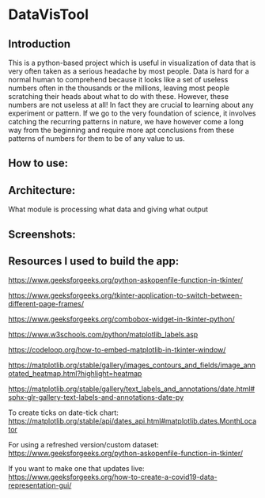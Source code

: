 # DataVisTool

##  Introduction

This is a python-based project which is useful in visualization of data that is very often taken as a serious headache by most people. Data is hard for a normal human to comprehend because it looks like a set of useless numbers often in the thousands or the millions, leaving most people scratching their heads about what to do with these. However, these numbers are not useless at all! In fact they are crucial to learning about any experiment or pattern. If we go to the very foundation of science, it involves catching the recurring patterns in nature, we have however come a long way from the beginning and require more apt conclusions from these patterns of numbers for them to be of any value to us.

## How to use:


## Architecture:

What module is processing what data and giving what output

## Screenshots:


## Resources I used to build the app:
https://www.geeksforgeeks.org/python-askopenfile-function-in-tkinter/

https://www.geeksforgeeks.org/tkinter-application-to-switch-between-different-page-frames/

https://www.geeksforgeeks.org/combobox-widget-in-tkinter-python/

https://www.w3schools.com/python/matplotlib_labels.asp

https://codeloop.org/how-to-embed-matplotlib-in-tkinter-window/

https://matplotlib.org/stable/gallery/images_contours_and_fields/image_annotated_heatmap.html?highlight=heatmap

https://matplotlib.org/stable/gallery/text_labels_and_annotations/date.html#sphx-glr-gallery-text-labels-and-annotations-date-py

To create ticks on date-tick chart: https://matplotlib.org/stable/api/dates_api.html#matplotlib.dates.MonthLocator

For using a refreshed version/custom dataset: https://www.geeksforgeeks.org/python-askopenfile-function-in-tkinter/

If you want to make one that updates live:
https://www.geeksforgeeks.org/how-to-create-a-covid19-data-representation-gui/
